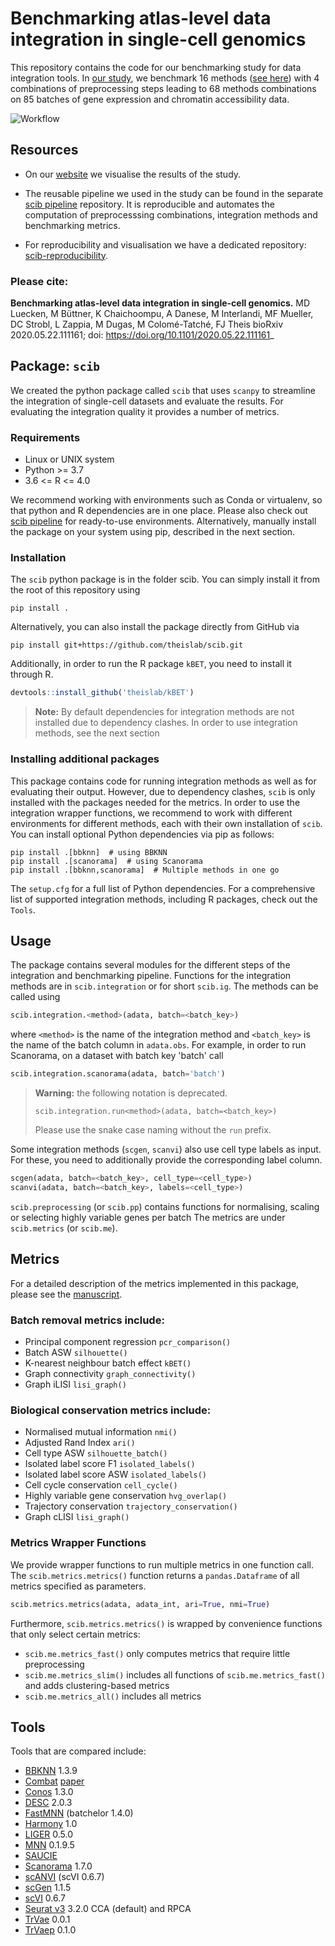 # Benchmarking atlas-level data integration in single-cell genomics

This repository contains the code for our benchmarking study for data integration tools.
In [our study](https://www.biorxiv.org/content/10.1101/2020.05.22.111161v1), we benchmark 16
methods ([see here](##Tools)) with 4 combinations of preprocessing steps leading to 68 methods combinations on 85
batches of gene expression and chromatin accessibility data.

![Workflow](./figure.png)

## Resources

+ On our [website](https://theislab.github.io/scib-reproducibility) we visualise the results of the study.

+ The reusable pipeline we used in the study can be found in the
  separate [scib pipeline](https://github.com/theislab/scib-pipeline.git) repository. It is reproducible and automates
  the computation of preprocesssing combinations, integration methods and benchmarking metrics.

+ For reproducibility and visualisation we have a dedicated
  repository: [scib-reproducibility](https://github.com/theislab/scib-reproducibility).

### Please cite:

**Benchmarking atlas-level data integration in single-cell genomics.**
MD Luecken, M Büttner, K Chaichoompu, A Danese, M Interlandi, MF Mueller, DC Strobl, L Zappia, M Dugas, M Colomé-Tatché,
FJ Theis bioRxiv 2020.05.22.111161; doi: https://doi.org/10.1101/2020.05.22.111161_

## Package: `scib`

We created the python package called `scib` that uses `scanpy` to streamline the integration of single-cell datasets and
evaluate the results. For evaluating the integration quality it provides a number of metrics.

### Requirements

+ Linux or UNIX system
+ Python >= 3.7
+ 3.6 <= R <= 4.0

We recommend working with environments such as Conda or virtualenv, so that python and R dependencies are in one place.
Please also check out [scib pipeline](https://github.com/theislab/scib-pipeline.git) for ready-to-use environments.
Alternatively, manually install the package on your system using pip, described in the next section. 

### Installation

The `scib` python package is in the folder scib. You can simply install it from the root of this repository using

```
pip install .
```

Alternatively, you can also install the package directly from GitHub via

```
pip install git+https://github.com/theislab/scib.git
```

Additionally, in order to run the R package `kBET`, you need to install it through R.

```R
devtools::install_github('theislab/kBET')
```

> **Note:** By default dependencies for integration methods are not installed due to dependency clashes.
> In order to use integration methods, see the next section

### Installing additional packages

This package contains code for running integration methods as well as for evaluating their output. However, due to
dependency clashes, `scib` is only installed with the packages needed for the metrics. In order to use the integration
wrapper functions, we recommend to work with different environments for different methods, each with their own
installation of `scib`. You can install optional Python dependencies via pip as follows:

```
pip install .[bbknn]  # using BBKNN
pip install .[scanorama]  # using Scanorama
pip install .[bbknn,scanorama]  # Multiple methods in one go
```

The `setup.cfg` for a full list of Python dependencies. For a comprehensive list of supported integration methods,
including R packages, check out the `Tools`.

## Usage

The package contains several modules for the different steps of the integration and benchmarking pipeline. Functions for
the integration methods are in `scib.integration` or for short `scib.ig`. The methods can be called using

```py
scib.integration.<method>(adata, batch=<batch_key>)
```

where `<method>` is the name of the integration method and `<batch_key>` is the name of the batch column in `adata.obs`.
For example, in order to run Scanorama, on a dataset with batch key 'batch' call

```py
scib.integration.scanorama(adata, batch='batch')
```

> **Warning:** the following notation is deprecated.
> ```
> scib.integration.run<method>(adata, batch=<batch_key>)
> ```
> Please use the snake case naming without the `run` prefix.

Some integration methods (`scgen`, `scanvi`) also use cell type labels as input. For these, you need to additionally provide
the corresponding label column.

```py
scgen(adata, batch=<batch_key>, cell_type=<cell_type>)
scanvi(adata, batch=<batch_key>, labels=<cell_type>)
```

`scib.preprocessing` (or `scib.pp`) contains functions for normalising, scaling or selecting highly variable genes per batch
The metrics are under `scib.metrics` (or `scib.me`).

## Metrics

For a detailed description of the metrics implemented in this package, please see
the [manuscript](https://www.biorxiv.org/content/10.1101/2020.05.22.111161v2).

### Batch removal metrics include:

- Principal component regression `pcr_comparison()`
- Batch ASW `silhouette()`
- K-nearest neighbour batch effect `kBET()`
- Graph connectivity `graph_connectivity()`
- Graph iLISI `lisi_graph()`

### Biological conservation metrics include:

- Normalised mutual information `nmi()`
- Adjusted Rand Index `ari()`
- Cell type ASW `silhouette_batch()`
- Isolated label score F1 `isolated_labels()`
- Isolated label score ASW `isolated_labels()`
- Cell cycle conservation `cell_cycle()`
- Highly variable gene conservation `hvg_overlap()`
- Trajectory conservation `trajectory_conservation()`
- Graph cLISI `lisi_graph()`

### Metrics Wrapper Functions
We provide wrapper functions to run multiple metrics in one function call.
The `scib.metrics.metrics()` function returns a `pandas.Dataframe` of all metrics specified as parameters.

```py
scib.metrics.metrics(adata, adata_int, ari=True, nmi=True)
```

Furthermore, `scib.metrics.metrics()` is wrapped by convenience functions that only select certain metrics:

+ `scib.me.metrics_fast()` only computes metrics that require little preprocessing
+ `scib.me.metrics_slim()` includes all functions of `scib.me.metrics_fast()` and adds clustering-based metrics
+ `scib.me.metrics_all()` includes all metrics

## Tools

Tools that are compared include:

- [BBKNN](https://github.com/Teichlab/bbknn) 1.3.9
- [Combat](https://scanpy.readthedocs.io/en/stable/api/scanpy.pp.combat.html) [paper](https://academic.oup.com/biostatistics/article/8/1/118/252073)
- [Conos](https://github.com/hms-dbmi/conos) 1.3.0
- [DESC](https://github.com/eleozzr/desc) 2.0.3
- [FastMNN](https://bioconductor.org/packages/batchelor/) (batchelor 1.4.0)
- [Harmony](https://github.com/immunogenomics/harmony) 1.0
- [LIGER](https://github.com/MacoskoLab/liger) 0.5.0
- [MNN](https://github.com/chriscainx/mnnpy) 0.1.9.5
- [SAUCIE](https://github.com/KrishnaswamyLab/SAUCIE)
- [Scanorama](https://github.com/brianhie/scanorama) 1.7.0
- [scANVI](https://github.com/chenlingantelope/HarmonizationSCANVI) (scVI 0.6.7)
- [scGen](https://github.com/theislab/scgen) 1.1.5
- [scVI](https://github.com/YosefLab/scVI) 0.6.7
- [Seurat v3](https://github.com/satijalab/seurat) 3.2.0 CCA (default) and RPCA
- [TrVae](https://github.com/theislab/trvae) 0.0.1
- [TrVaep](https://github.com/theislab/trvaep) 0.1.0
